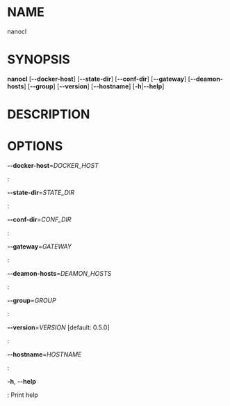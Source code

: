 # NAME

nanocl

# SYNOPSIS

**nanocl** \[**\--docker-host**\] \[**\--state-dir**\]
\[**\--conf-dir**\] \[**\--gateway**\] \[**\--deamon-hosts**\]
\[**\--group**\] \[**\--version**\] \[**\--hostname**\]
\[**-h**\|**\--help**\]

# DESCRIPTION

# OPTIONS

**\--docker-host**=*DOCKER_HOST*

:   

**\--state-dir**=*STATE_DIR*

:   

**\--conf-dir**=*CONF_DIR*

:   

**\--gateway**=*GATEWAY*

:   

**\--deamon-hosts**=*DEAMON_HOSTS*

:   

**\--group**=*GROUP*

:   

**\--version**=*VERSION* \[default: 0.5.0\]

:   

**\--hostname**=*HOSTNAME*

:   

**-h**, **\--help**

:   Print help
